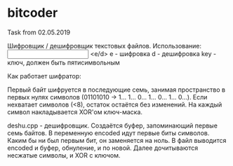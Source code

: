 # bitcoder
Task from 02.05.2019

Шифровщик / дешифровщик текстовых файлов.
Использование: <input> <output> <e/d> <key>
  e - шифровка
  d - дешифровка
  key - ключ, должен быть пятисимвольным

Как работает шифратор:

Первый байт шифруется в последующие семь, занимая пространство в первых нулях символов 
(01101010 -> 1... 1... 0... 1... 0... 1... 0...).
Если нехватает символов (<8), остаток остаётся без изменений.
На каждый символ накладывается XOR'ом ключ-маска.

deshu.cpp - дешифровщик.
Создаётся буфер, запоминающий первые семь байтов.
В переменную encoded идут первые биты символов.
Каким бы ни был первым бит, он заменяется на ноль.
В файл выводится encoded и буфер, обнуление, и по новой.
Далее дочитываются несжатые символы, и XOR с ключом.
